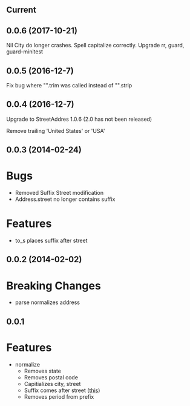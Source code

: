 
Current
-------

0.0.6 (2017-10-21)
-----------------

Nil City do longer crashes.
Spell capitalize correctly.
Upgrade rr, guard, guard-minitest

0.0.5 (2016-12-7)
-----------------

Fix bug where "".trim was called instead of "".strip

0.0.4 (2016-12-7)
-----------------

Upgrade to StreetAddres 1.0.6 (2.0 has not been released)

Remove trailing 'United States' or 'USA'


0.0.3 (2014-02-24)
------------------

Bugs
====

- Removed Suffix Street modification
- Address.street no longer contains suffix

Features
========

- to_s places suffix after street


0.0.2 (2014-02-02)
------------------

Breaking Changes
================

- parse normalizes address

0.0.1
-----

Features
========

- normalize
  - Removes state
  - Removes postal code
  - Capitializes city, street
  - Suffix comes after street ([this](https://github.com/derrek/street-address/issues/9))
  - Removes period from prefix

